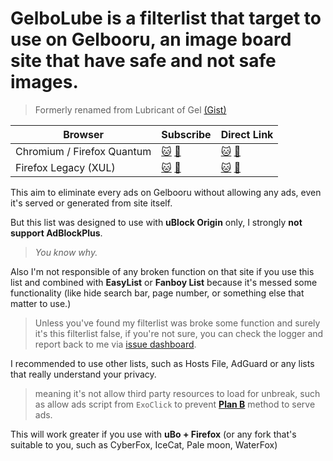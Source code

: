 # GelboLube is a filterlist that target to use on Gelbooru, an image board site that have safe and not safe images.
> Formerly renamed from Lubricant of Gel [(Gist)](https://gist.github.com/kowith337/54c072b3dbb66862ee5ac1110e7e402a)

| **Browser** | **Subscribe** | **Direct Link** |
| ------------ | ------------- |  ------------- |
| Chromium / Firefox Quantum | [:cat:](https://subscribe.adblockplus.org/?location=https%3A%2F%2Fgithub.com%2Fkowith337%2FPersonalFilterListCollection%2Fraw%2Fmaster%2Ffilterlist%2Fimageboard%2FGelboLube.txt&amp;title=GelboLube%20for%20Chromium%20or%20Firefox%20WebExt) [:pill:](https://subscribe.adblockplus.org/?location=https%3A%2F%2Fgitlab.com%2Fkowith337%2FPersonalFilterListCollection%2Fraw%2Fmaster%2Ffilterlist%2Fimageboard%2FGelboLube.txt&amp;title=GelboLube%20for%20Chromium%20or%20Firefox%20WebExt) | [:cat:](https://github.com/kowith337/PersonalFilterListCollection/raw/master/filterlist/imageboard/GelboLube.txt) [:pill:](https://gitlab.com/kowith337/PersonalFilterListCollection/raw/master/filterlist/imageboard/GelboLube.txt) |
| Firefox Legacy (XUL) | [:cat:](https://subscribe.adblockplus.org/?location=https%3A%2F%2Fgithub.com%2Fkowith337%2FPersonalFilterListCollection%2Fraw%2Fmaster%2Ffilterlist%2Fimageboard%2FGelboLube-Legacy.txt&amp;title=GelboLube%20for%20Firefox%20Legacy) [:pill:](https://subscribe.adblockplus.org/?location=https%3A%2F%2Fgitlab.com%2Fkowith337%2FPersonalFilterListCollection%2Fraw%2Fmaster%2Ffilterlist%2Fimageboard%2FGelboLube-Legacy.txt&amp;title=GelboLube%20for%20Firefox%20Legacy) | [:cat:](https://github.com/kowith337/PersonalFilterListCollection/raw/master/filterlist/imageboard/GelboLube-Legacy.txt) [:pill:](https://github.com/kowith337/PersonalFilterListCollection/raw/master/filterlist/imageboard/GelboLube-Legacy.txt) |

This aim to eliminate every ads on Gelbooru without allowing any ads, even it's served or generated from site itself.

But this list was designed to use with **uBlock Origin** only, I strongly **not support AdBlockPlus**.

> *You know why.*

Also I'm not responsible of any broken function on that site if you use this list and combined with **EasyList** or **Fanboy List** because it's messed some functionality (like hide search bar, page number, or something else that matter to use.)

> Unless you've found my filterlist was broke some function and surely it's this filterlist false, if you're not sure, you can check the logger and report back to me via [issue dashboard](https://github.com/kowith337/PersonalFilterListCollection/issues/labels/Site%3A%20Gelbooru).

I recommended to use other lists, such as Hosts File, AdGuard or any lists that really understand your privacy. 

> meaning it's not allow third party resources to load for unbreak, such as allow ads script from `ExoClick` to prevent **[Plan B](https://github.com/kowith337/GelboLube/wiki/Blocking-rule-explanation#ublock-resource-injection-rule)** method to serve ads.

This will work greater if you use with **uBo + Firefox** (or any fork that's suitable to you, such as CyberFox, IceCat, Pale moon, WaterFox)